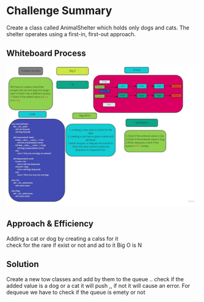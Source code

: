 # Challenge Summary
<!-- Description of the challenge -->
Create a class called AnimalShelter which holds only dogs and cats. The shelter operates using a first-in, first-out approach.

## Whiteboard Process
<!-- Embedded whiteboard image -->
![](../../../../img/CatAndDoge.jpg)
## Approach & Efficiency
<!-- What approach did you take? Why? What is the Big O space/time for this approach? -->
Adding a cat or dog by creating a calss for it  
check for the rare if exist or not and ad to it 
Big O is N
## Solution
<!-- Show how to run your code, and examples of it in action -->

Create a new tow classes and add by them to the queue ..
check if the added value is a dog or a cat it will push ,, if not it will cause an error. 
For dequeue we have to check if the queue is emety or not 
